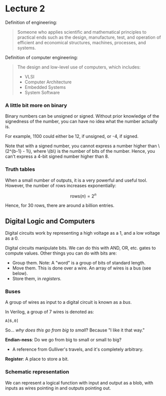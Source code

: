 # Lecture 2

Definition of engineering:

> Someone who applies scientific and mathematical principles to practical ends such as the design, manufacture, test, and operation of efficient and economical structures, machines, processes, and systems.

Definition of computer engineering:

> The design and low-level use of computers, which includes:
> * VLSI
> * Computer Architecture
> * Embedded Systems
> * System Software

### A little bit more on binary

Binary numbers can be unsigned or signed. Without prior knowledge of the signedness of the number, you can have no idea what the number actually is.

For example, 1100 could either be 12, if unsigned, or -4, if signed.

Note that with a signed number, you cannot express a number higher than \\(2^{b-1} - 1\\), where \\(b\\) is the number of bits of the number. Hence, you can't express a 4-bit signed number higher than 8.

### Truth tables

When a small number of outputs, it is a very powerful and useful tool. However, the number of rows increases exponentially:

$$\text{rows}(n) = 2^n$$

Hence, for 30 rows, there are around a billion entries.

## Digital Logic and Computers

Digital circuits work by representing a high voltage as a 1, and a low voltage as a 0.

Digital circuits manipulate bits. We can do this with AND, OR, etc. gates to compute values. Other things you can do with bits are:
* Group them. Note: A "word" is a group of bits of standard length.
* Move them. This is done over a wire. An array of wires is a bus (see below).
* Store them, in *registers.*

### Buses

A group of wires as input to a digital circuit is known as a *bus*.

In Verilog, a group of 7 wires is denoted as:

```
A[6,0]
```

So... *why does this go from big to small*? Because "I like it that way."

**Endian-ness**: Do we go from big to small or small to big?
* A reference from Gulliver's travels, and it's completely arbitrary.

**Register**: A place to store a bit.

### Schematic representation

We can represent a logical function with input and output as a blob, with inputs as wires pointing in and outputs pointing out.


